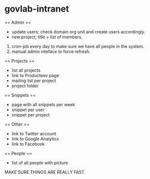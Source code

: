 govlab-intranet
===============

== Admin ==
* update users; check domain org unit and create users accordingly.
* new project; title + list of members.

1. cron-job every day to make sure we have all people in the system.
2. manual admin inteface to force refresh.

== Projects ==
* list all projects
* link to Producteev page
* mailing list per project
* project folder

== Snippets ==
* page with all snippets per week
* snippet per user
* snippet per project

== Other ==
* link to Twitter account
* link to Google Analytics
* link to Facebook

== People ==
* list of all people with picture


MAKE SURE THINGS ARE REALLY FAST.
